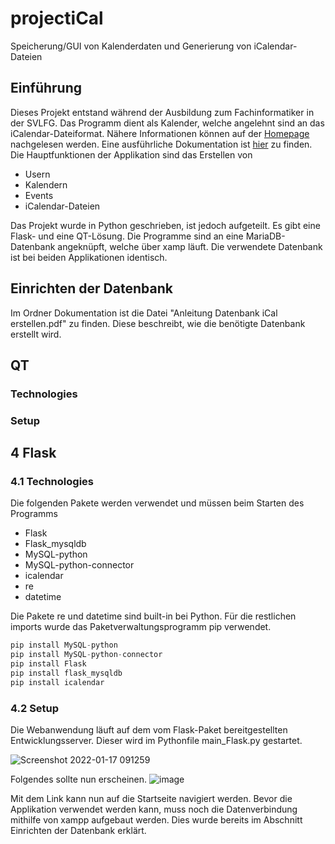# projectiCal
Speicherung/GUI von Kalenderdaten und Generierung von iCalendar-Dateien

## Einführung

Dieses Projekt entstand während der Ausbildung zum Fachinformatiker in der SVLFG. Das Programm dient als Kalender, welche angelehnt sind an das iCalendar-Dateiformat. 
Nähere Informationen können auf der [Homepage](https://icalendar.org) nachgelesen  werden. 
Eine ausführliche Dokumentation ist [hier](https://icalendar.org/RFC-Specifications/iCalendar-RFC-5545/) zu finden.
Die Hauptfunktionen der Applikation sind das Erstellen von
- Usern
-	Kalendern
-	Events
-	iCalendar-Dateien

Das Projekt wurde in Python geschrieben, ist jedoch aufgeteilt. Es gibt eine Flask- und eine QT-Lösung. Die Programme sind an eine MariaDB-Datenbank angeknüpft, welche über xamp läuft. Die verwendete Datenbank ist bei beiden Applikationen identisch.

## Einrichten der Datenbank 


Im Ordner Dokumentation ist die Datei "Anleitung Datenbank iCal erstellen.pdf" zu finden. Diese beschreibt, wie die benötigte Datenbank erstellt wird.

## QT

### Technologies

### Setup

## 4 Flask

### 4.1 Technologies
Die folgenden Pakete werden verwendet und müssen beim Starten des Programms
- Flask
- Flask_mysqldb
- MySQL-python
- MySQL-python-connector
- icalendar
- re
- datetime

Die Pakete re und datetime sind built-in bei Python. Für die restlichen imports wurde das Paketverwaltungsprogramm pip verwendet.

```python
pip install MySQL-python
pip install MySQL-python-connector
pip install Flask
pip install flask_mysqldb
pip install icalendar
```

### 4.2 Setup

Die Webanwendung läuft auf dem vom Flask-Paket bereitgestellten Entwicklungsserver. 
Dieser wird im Pythonfile main_Flask.py gestartet.

![Screenshot 2022-01-17 091259](https://user-images.githubusercontent.com/69800773/149732014-abdffe7b-02a3-48b1-a497-63a4aae18847.png)

Folgendes sollte nun erscheinen. 
![image](https://user-images.githubusercontent.com/69800773/149731793-06d8e838-fa50-44a4-8ade-a21cbb42e642.png)

Mit dem Link kann nun auf die Startseite navigiert werden.
Bevor die Applikation verwendet werden kann, muss noch die Datenverbindung mithilfe von xampp aufgebaut werden. Dies wurde bereits im Abschnitt Einrichten der Datenbank erklärt. 
